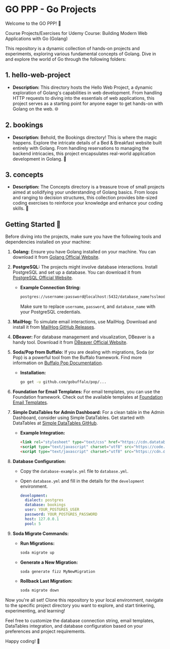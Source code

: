 # GO PPP - Go Projects

Welcome to the GO PPP! 🚀

Course Projects/Exercises for Udemy Course: Building Modern Web Applications with Go (Golang)

This repository is a dynamic collection of hands-on projects and experiments, exploring various fundamental concepts of Golang. Dive in and explore the world of Go through the following folders:

## 1. hello-web-project
   - **Description:** This directory hosts the Hello Web Project, a dynamic exploration of Golang's capabilities in web development. From handling HTTP requests to diving into the essentials of web applications, this project serves as a starting point for anyone eager to get hands-on with Golang on the web. 🌐

## 2. bookings
   - **Description:** Behold, the Bookings directory! This is where the magic happens. Explore the intricate details of a Bed & Breakfast website built entirely with Golang. From handling reservations to managing the backend intricacies, this project encapsulates real-world application development in Golang. 🏨

## 3. concepts
   - **Description:** The Concepts directory is a treasure trove of small projects aimed at solidifying your understanding of Golang basics. From loops and ranging to decision structures, this collection provides bite-sized coding exercises to reinforce your knowledge and enhance your coding skills. 🧩

## Getting Started 🚀

Before diving into the projects, make sure you have the following tools and dependencies installed on your machine:

1. **Golang:** Ensure you have Golang installed on your machine. You can download it from [Golang Official Website](https://golang.org/dl/).

2. **PostgreSQL:** The projects might involve database interactions. Install PostgreSQL and set up a database. You can download it from [PostgreSQL Official Website](https://www.postgresql.org/download/).

   - **Example Connection String:**
     ```bash
     postgres://username:password@localhost:5432/database_name?sslmode=disable
     ```
     Make sure to replace `username`, `password`, and `database_name` with your PostgreSQL credentials.

3. **MailHog:** To simulate email interactions, use MailHog. Download and install it from [MailHog GitHub Releases](https://github.com/mailhog/MailHog/releases).

4. **DBeaver:** For database management and visualization, DBeaver is a handy tool. Download it from [DBeaver Official Website](https://dbeaver.io/download/).

5. **Soda/Pop from Buffalo:** If you are dealing with migrations, Soda (or Pop) is a powerful tool from the Buffalo framework. Find more information on [Buffalo Pop Documentation](https://pkg.go.dev/github.com/gobuffalo/pop).

   - **Installation:**
     ```bash
     go get -u github.com/gobuffalo/pop/...
     ```

6. **Foundation for Email Templates:** For email templates, you can use the Foundation framework. Check out the available templates at [Foundation Email Templates](https://get.foundation/emails/email-templates.html).

7. **Simple DataTables for Admin Dashboard:** For a clean table in the Admin Dashboard, consider using Simple DataTables. Get started with DataTables at [Simple DataTables GitHub](https://github.com/fiduswriter/simple-datatables).

   - **Example Integration:**
     ```html
     <link rel="stylesheet" type="text/css" href="https://cdn.datatables.net/1.11.5/css/jquery.dataTables.css">
     <script type="text/javascript" charset="utf8" src="https://code.jquery.com/jquery-3.6.0.js"></script>
     <script type="text/javascript" charset="utf8" src="https://cdn.datatables.net/1.11.5/js/jquery.dataTables.js"></script>
     ```

8. **Database Configuration:**
   - Copy the `database-example.yml` file to `database.yml`.
   - Open `database.yml` and fill in the details for the `development` environment.

      ```yaml
      development:
        dialect: postgres
        database: bookings
        user: YOUR_POSTGRES_USER
        password: YOUR_POSTGRES_PASSWORD
        host: 127.0.0.1
        pool: 5
      ```

9. **Soda Migrate Commands:**
   - **Run Migrations:**
     ```bash
     soda migrate up
     ```
   - **Generate a New Migration:**
     ```bash
     soda generate fizz MyNewMigration
     ```
   - **Rollback Last Migration:**
     ```bash
     soda migrate down
     ```

Now you're all set! Clone this repository to your local environment, navigate to the specific project directory you want to explore, and start tinkering, experimenting, and learning!

Feel free to customize the database connection string, email templates, DataTables integration, and database configuration based on your preferences and project requirements.

Happy coding! 🚀
